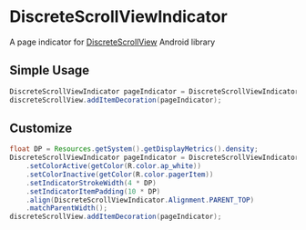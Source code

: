 # DiscreteScrollViewIndicator
A page indicator for [DiscreteScrollView](https://github.com/yarolegovich/DiscreteScrollView) Android library

## Simple Usage
```java
DiscreteScrollViewIndicator pageIndicator = DiscreteScrollViewIndicator.Builder(discreteScrollView);
discreteScrollView.addItemDecoration(pageIndicator);
```

## Customize
```java
float DP = Resources.getSystem().getDisplayMetrics().density;
DiscreteScrollViewIndicator pageIndicator = DiscreteScrollViewIndicator.Builder(discreteScrollView);
	.setColorActive(getColor(R.color.ap_white))
	.setColorInactive(getColor(R.color.pagerItem))
	.setIndicatorStrokeWidth(4 * DP)
	.setIndicatorItemPadding(10 * DP)
	.align(DiscreteScrollViewIndicator.Alignment.PARENT_TOP)
	.matchParentWidth();
discreteScrollView.addItemDecoration(pageIndicator);
```

